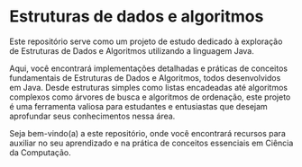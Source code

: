 # Estruturas de dados e algoritmos
Este repositório serve como um projeto de estudo dedicado à exploração de Estruturas de Dados e Algoritmos utilizando a linguagem Java.

Aqui, você encontrará implementações detalhadas e práticas de conceitos fundamentais de Estruturas de Dados e Algoritmos, todos desenvolvidos em Java. Desde estruturas simples como listas encadeadas até algoritmos complexos como árvores de busca e algoritmos de ordenação, este projeto é uma ferramenta valiosa para estudantes e entusiastas que desejam aprofundar seus conhecimentos nessa área. 

Seja bem-vindo(a) a este repositório, onde você encontrará recursos para auxiliar no seu aprendizado e na prática de conceitos essenciais em Ciência da Computação.
